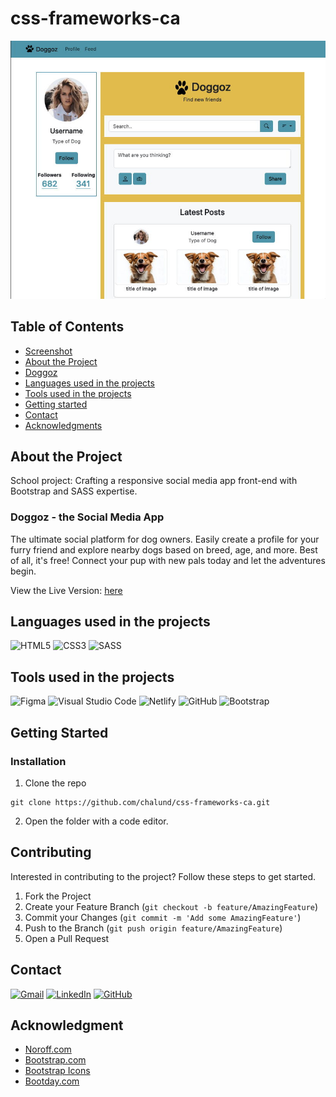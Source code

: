 # css-frameworks-ca
![Screenshot](/images/css-frameworks-a.jpg)

## Table of Contents
* [Screenshot](#screenshot)
* [About the Project](#About-the-Project)
* [Doggoz](#Doggos)
* [Languages used in the projects](#Languages-used-in-the-projects)
* [Tools used in the projects](#Tools)
* [Getting started](#getting-started)
* [Contact](#contact)
* [Acknowledgments](#Acknowledgment)


## About the Project
School project: Crafting a responsive social media app front-end with Bootstrap and SASS expertise.

### Doggoz - the Social Media App
The ultimate social platform for dog owners. Easily create a profile for your furry friend and explore nearby dogs based on breed, age, and more. Best of all, it's free! Connect your pup with new pals today and let the adventures begin.

View the Live Version: [here](https://chalund-cssframework.netlify.app)


## Languages used in the projects

![HTML5](https://img.shields.io/badge/html5-%23E34F26.svg?style=for-the-badge&logo=html5&logoColor=white) ![CSS3](https://img.shields.io/badge/css3-%231572B6.svg?style=for-the-badge&logo=css3&logoColor=white) ![SASS](https://img.shields.io/badge/SASS-hotpink.svg?style=for-the-badge&logo=SASS&logoColor=white)

## Tools used in the projects

![Figma](https://img.shields.io/badge/figma-%23F24E1E.svg?style=for-the-badge&logo=figma&logoColor=white) ![Visual Studio Code](https://img.shields.io/badge/Visual%20Studio%20Code-0078d7.svg?style=for-the-badge&logo=visual-studio-code&logoColor=white) ![Netlify](https://img.shields.io/badge/netlify-%23000000.svg?style=for-the-badge&logo=netlify&logoColor=#00C7B7) ![GitHub](https://img.shields.io/badge/github-%23121011.svg?style=for-the-badge&logo=github&logoColor=white) ![Bootstrap](https://img.shields.io/badge/bootstrap-%23F24E1E.svg?style=for-the-badge&logo=bootstrap&logoColor=white)

## Getting Started
### Installation
1. Clone the repo
```
git clone https://github.com/chalund/css-frameworks-ca.git
```
2. Open the folder with a code editor.


## Contributing
Interested in contributing to the project? Follow these steps to get started.
1. Fork the Project
2. Create your Feature Branch (`git checkout -b feature/AmazingFeature`)
3. Commit your Changes (`git commit -m 'Add some AmazingFeature'`)
4. Push to the Branch (`git push origin feature/AmazingFeature`)
5. Open a Pull Request


## Contact

[![Gmail](https://img.shields.io/badge/Gmail-D14836?style=for-the-badge&logo=gmail&logoColor=white)](mailto:chalund@gmail.com)
[![LinkedIn](https://img.shields.io/badge/LinkedIn-0077B5?style=for-the-badge&logo=linkedin&logoColor=white)](https://pe.linkedin.com/in/charlotte-lund-48419b249/)
[![GitHub](https://img.shields.io/badge/GitHub-100000?style=for-the-badge&logo=github&logoColor=white)](https://github.com/chalund)

## Acknowledgment
* [Noroff.com](https://www.noroff.no/)
* [Bootstrap.com](https://getbootstrap.com/)
* [Bootstrap Icons](https://icons.getbootstrap.com/)
* [Bootday.com](https://www.bootdey.com/)